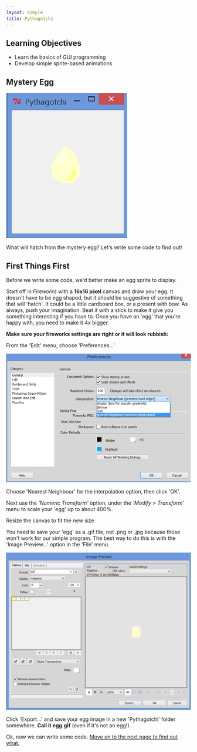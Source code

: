 ```yaml
---
layout: simple
title: Pythagotchi
---
```


## Learning Objectives

* Learn the basics of GUI programming
* Develop simple sprite-based animations

## Mystery Egg

![An Egg](resources/pythagotchi.png)

What will hatch from the mystery egg? Let's write some code to find out!

## First Things First

Before we write some code, we'd better make an egg sprite to display.

Start off in *Fireworks* with a **16x16 pixel** canvas and draw your egg. It doesn't have to be egg shaped, but it should be suggestive of something that will 'hatch'. It could be a little cardboard box, or a present with bow. As always, push your imagination. Beat it with a stick to make it give you something interesting if you have to.
Once you have an 'egg' that you're happy with, you need to make it 4x bigger. 

**Make sure your fireworks settings are right or it will look rubbish:**

From the 'Edit' menu, choose 'Preferences...'

![Nearest Neighbour](resources/fireworks-nearest-neighbour.png)

Choose 'Nearest Neighbour' for the interpolation option, then click 'OK'.

Next use the *'Numeric Transform'* option, under the *'Modify > Transform'* menu to scale your 'egg' up to about 400%.

Resize the canvas to fit the new size

You need to save your 'egg' as a .gif file, not .png or .jpg because those won't work for our simple program. The best way to do this is with the 'Image Preview...' option in the 'File' menu.

![Image Preview](resources/fireworks-image-preview.png)

Click 'Export...' and save your egg image in a new 'Pythagotchi' folder somewhere. **Call it egg.gif** (even if it's not an egg!).

Ok, now we can write some code. [Move on to the next page to find out what.](part2.html)